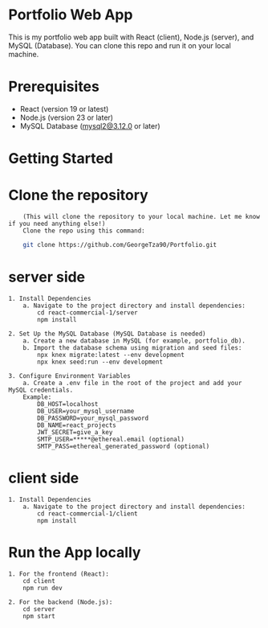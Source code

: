 # Portfolio Web App

This is my portfolio web app built with React (client), Node.js (server), and MySQL (Database). 
You can clone this repo and run it on your local machine.

# Prerequisites
- React (version 19 or latest)
- Node.js (version 23 or later)
- MySQL Database (mysql2@3.12.0 or later)

# Getting Started
# Clone the repository
        (This will clone the repository to your local machine. Let me know if you need anything else!)
        Clone the repo using this command:        
```bash
    git clone https://github.com/GeorgeTza90/Portfolio.git
```
     
# server side
    1. Install Dependencies
        a. Navigate to the project directory and install dependencies:
            cd react-commercial-1/server
            npm install

    2. Set Up the MySQL Database (MySQL Database is needed)        
        a. Create a new database in MySQL (for example, portfolio_db).
        b. Import the database schema using migration and seed files:
            npx knex migrate:latest --env development
            npx knex seed:run --env development

    3. Configure Environment Variables
        a. Create a .env file in the root of the project and add your MySQL credentials. 
        Example: 
            DB_HOST=localhost
            DB_USER=your_mysql_username
            DB_PASSWORD=your_mysql_password
            DB_NAME=react_projects
            JWT_SECRET=give_a_key
            SMTP_USER=*****@ethereal.email (optional)
            SMTP_PASS=ethereal_generated_password (optional)

# client side
    1. Install Dependencies
        a. Navigate to the project directory and install dependencies:
            cd react-commercial-1/client
            npm install

# Run the App locally
    1. For the frontend (React):
        cd client
        npm run dev

    2. For the backend (Node.js):
        cd server
        npm start


